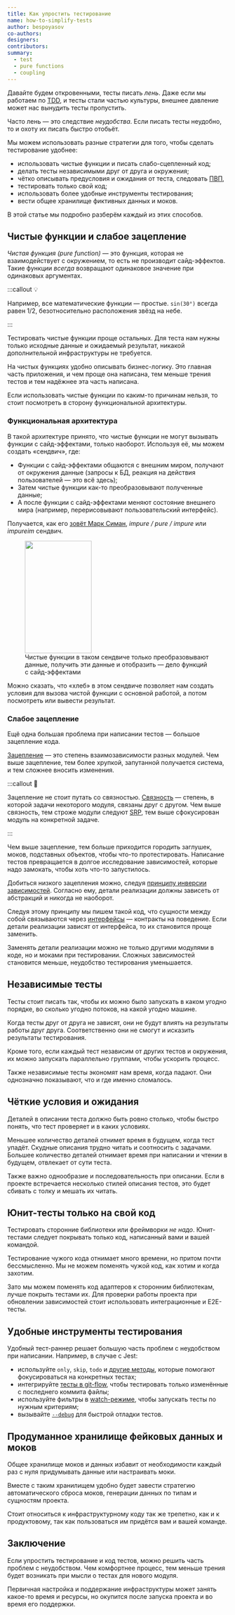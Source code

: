 ```yaml
---
title: Как упростить тестирование
name: how-to-simplify-tests
author: bespoyasov
co-authors:
designers:
contributors:
summary:
  - test
  - pure functions
  - coupling
---
```


Давайте будем откровенными, тесты писать *лень*. Даже если мы работаем по [TDD](/js/long/tdd/), и тесты стали частью культуры, внешнее давление может нас вынудить тесты пропустить.

Часто лень — это следствие *неудобства*. Если писать тесты неудобно, то и охоту их писать быстро отобьёт.

Мы можем использовать разные стратегии для того, чтобы сделать тестирование удобнее:

- использовать чистые функции и писать слабо-сцепленный код;
- делать тесты независимыми друг от друга и окружения;
- чётко описывать предусловия и ожидания от теста, следовать [ПВП](/js/long/how-to-test-and-why/),
- тестировать только свой код;
- использовать более удобные инструменты тестирования;
- вести общее хранилище фиктивных данных и моков.

В этой статье мы подробно разберём каждый из этих способов.

## Чистые функции и слабое зацепление

*Чистая функция (pure function)* — это функция, которая не взаимодействует с окружением, то есть не производит сайд-эффектов. Такие функции *всегда* возвращают одинаковое значение при одинаковых аргументах.

:::callout 💡

Например, все математические функции — простые. `sin(30°)` всегда равен 1/2, безотносительно расположения звёзд на небе.

:::

Тестировать чистые функции проще остальных. Для теста нам нужны только исходные данные и ожидаемый результат, никакой дополнительной инфраструктуры не требуется.

На чистых функциях удобно описывать бизнес-логику. Это главная часть приложения, и чем проще она написана, тем меньше трения тестов и тем надёжнее эта часть написана.

Если использовать чистые функции по каким-то причинам нельзя, то стоит посмотреть в сторону функциональной архитектуры.

### Функциональная архитектура

В такой архитектуре принято, что чистые функции не могут вызывать функции с сайд-эффектами, только наоборот. Используя её, мы можем создать «сендвич», где:

- Функции с сайд-эффектами общаются с внешним миром, получают от окружения данные (запросы к БД, реакция на действия пользователей — это всё здесь);
- Затем чистые функции как-то преобразовывают полученные данные;
- А после функции с сайд-эффектами меняют состояние внешнего мира (например, перерисовывают пользовательский интерфейс).

Получается, как его [зовёт Марк Симан](https://blog.ploeh.dk/2020/03/02/impureim-sandwich/), *impure / pure / impure* или *impureim* сендвич.

<figure>
  <img src="/assets/images/posts/js/testing/impureim-sandwich.png" width="152" height="256">
  <figcaption>Чистые функции в таком сендвиче только преобразовывают данные, получить эти данные и отобразить — дело функций с сайд-эффектами</figcaption>
</figure>

Можно сказать, что «хлеб» в этом сендвиче позволяет нам создать условия для вызова чистой функции с основной работой, а потом посмотреть или вывести результат.

### Слабое зацепление

Ещё одна большая проблема при написании тестов — большое зацепление кода.

[Зацепление](https://ru.wikipedia.org/wiki/Зацепление_(программирование)) — это степень взаимозависимости разных модулей. Чем выше зацепление, тем более хрупкой, запутанной получается система, и тем сложнее вносить изменения.

:::callout 🙅

Зацепление не стоит путать со связностью. [Связность](https://ru.wikipedia.org/wiki/Связность_(программирование)) — степень, в которой задачи некоторого модуля, связаны друг с другом. Чем выше связность, тем строже модули следуют [SRP](https://ota-solid.now.sh/srp), тем выше сфокусирован модуль на конкретной задаче.

:::

Чем выше зацепление, тем больше приходится городить заглушек, моков, подставных объектов, чтобы что-то протестировать. Написание тестов превращается в долгое исследование зависимостей, которые надо замокать, чтобы хоть что-то запустилось.

Добиться низкого зацепления можно, следуя [принципу инверсии зависимостей](https://ota-solid.now.sh/dip). Согласно ему, детали реализации должны зависеть от абстракций и никогда не наоборот.

Следуя этому принципу мы пишем такой код, что сущности между собой связываются через [интерфейсы](/js/long/oop/) — контракты на поведение. Если детали реализации зависят от интерфейса, то их становится проще заменить.

Заменять детали реализации можно не только другими модулями в коде, но и моками при тестировании. Сложных зависимостей становится меньше, неудобство тестирования уменьшается.

## Независимые тесты

Тесты стоит писать так, чтобы их можно было запускать в каком угодно порядке, во сколько угодно потоков, на какой угодно машине.

Когда тесты друг от друга не зависят, они не будут влиять на результаты работы друг друга. Соответственно они не смогут и исказить результаты тестирования.

Кроме того, если каждый тест независим от других тестов и окружения, их можно запускать параллельно группами, чтобы ускорить процесс.

Также независимые тесты экономят нам время, когда падают. Они однозначно показывают, что и где именно сломалось.

## Чёткие условия и ожидания

Деталей в описании теста должно быть ровно столько, чтобы быстро понять, что тест проверяет и в каких условиях.

Меньшее количество деталей отнимет время в будущем, когда тест упадёт. Скудные описания трудно читать и соотносить с задачами. Большее количество деталей отнимает время при написании и чтении в будущем, отвлекает от сути теста.

Также важно однообразие и последовательность при описании. Если в проекте встречается несколько стилей описания тестов, это будет сбивать с толку и мешать их читать.

## Юнит-тесты только на свой код

Тестировать сторонние библиотеки или фреймворки _не надо_. Юнит-тестами следует покрывать только код, написанный вами и вашей командой.

Тестирование чужого кода отнимает много времени, но притом почти бессмысленно. Мы не можем поменять чужой код, как хотим и когда захотим.

Зато мы можем поменять код адаптеров к сторонним библиотекам, лучше покрыть тестами их. Для проверки работы проекта при обновлении зависимостей стоит использовать интеграционные и E2E-тесты.

## Удобные инструменты тестирования

Удобный тест-раннер решает большую часть проблем с неудобством при написании. Например, в случае с Jest:

- используйте `only`, `skip`, `todo` и [другие методы](https://jestjs.io/docs/api), которые помогают фокусироваться на конкретных тестах;
- интегрируйте [тесты в git-flow](https://jestjs.io/docs/cli#--changedsince), чтобы тестировать только изменённые с последнего коммита файлы;
- используйте фильтры в [watch-режиме](https://jestjs.io/docs/cli#--watch), чтобы запускать тесты по нужным критериям;
- вызывайте [`--debug`](https://jestjs.io/docs/cli#--debug) для быстрой отладки тестов.

## Продуманное хранилище фейковых данных и моков

Общее хранилище моков и данных избавит от необходимости каждый раз с нуля придумывать данные или настраивать моки.

Вместе с таким хранилищем удобно будет завести стратегию автоматического сброса моков, генерации данных по типам и сущностям проекта.

Стоит относиться к инфраструктурному коду так же трепетно, как и к продуктовому, так как пользоваться им придётся вам и вашей команде.

## Заключение

Если упростить тестирование и код тестов, можно решить часть проблем с неудобством. Чем комфортнее процесс, тем меньше трения будет возникать при мысли о тестах для нового модуля.

Первичная настройка и поддержание инфраструктуры может занять какое-то время и ресурсы, но окупится после запуска проекта и во время его поддержки.
